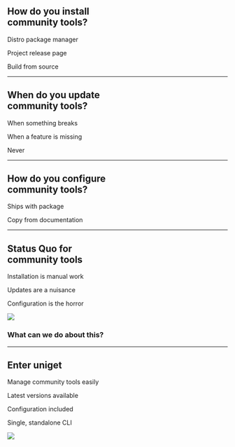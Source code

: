 <!-- .slide: class="center" style="text-align: center;" -->

## How do you install<br/>community tools?

<i class="fa-duotone fa-face-smile"></i> Distro package manager

<i class="fa-duotone fa-face-sad-tear"></i> Project release page

<i class="fa-duotone fa-face-sad-cry"></i> Build from source

---

<!-- .slide: class="center" style="text-align: center;" -->

## When do you update<br/>community tools?

<i class="fa-duotone fa-face-unamused"></i> When something breaks

<i class="fa-duotone fa-face-sad-tear"></i> When a feature is missing

<i class="fa-duotone fa-face-sad-cry"></i> Never

---

<!-- .slide: class="center" style="text-align: center;" -->

## How do you configure</br>community tools?

<i class="fa-duotone fa-face-awesome"></i> Ships with package

<i class="fa-duotone fa-face-sad-cry"></i> Copy from documentation

---

<!-- .slide: style="text-align: center;" -->

## Status Quo for<br/>community tools

<i class="fa-duotone fa-face-unamused"></i>  Installation is manual work

<i class="fa-duotone fa-face-tired"></i> Updates are a nuisance

<i class="fa-duotone fa-face-spiral-eyes"></i> Configuration is the horror

![](images/annoyed.jpg) <!-- .element: style="width: 40%;" -->

### What can we do about this? <i class="fa-duotone fa-face-thinking"></i>

---

<!-- .slide: style="text-align: center;" -->

## Enter uniget

<i class="fa-duotone fa-rocket-launch"></i> Manage community tools easily

<i class="fa-duotone fa-person-running-fast"></i> Latest versions available

<i class="fa-duotone fa-hands-holding-heart"></i> Configuration included

<i class="fa-duotone fa-dumbbell"></i> Single, standalone CLI

![](images/obvious.jpg) <!-- .element: style="width: 30%; height: 10em; object-fit: cover; object-position: 20%; center;" -->
